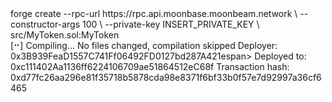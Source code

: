 <div id="termynal" data-termynal>
    <span data-ty="input"><span class="file-path"></span>forge create --rpc-url https://rpc.api.moonbase.moonbeam.network \
--constructor-args 100 \
--private-key INSERT_PRIVATE_KEY \
src/MyToken.sol:MyToken</span>
    <br>
    <span data-ty>[⠒] Compiling...</span>
    <span data-ty>No files changed, compilation skipped</span>
    <span data-ty>Deployer: 0x3B939FeaD1557C741Ff06492FD0127bd287A421espan>
    <span data-ty>Deployed to: 0xc111402Aa1136ff6224106709ae51864512eC68f</span>
    <span data-ty>Transaction hash: 0xd77fc26aa296e81f35718b5878cda98e8371f6bf33b0f57e7d92997a36cf6465</span>
</div>